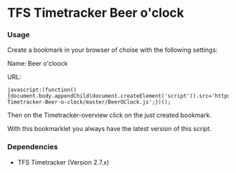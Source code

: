 # TFS Timetracker Beer o'clock

### Usage
Create a bookmark in your browser of choise with the following settings:

Name: Beer o'cloock

URL:
```
javascript:(function(){document.body.appendChild(document.createElement('script')).src='https://cdn.rawgit.com/tbandixen/TFS-Timetracker-Beer-o-clock/master/BeerOClock.js';})();
```
Then on the Timetracker-overview click on the just created bookmark.

With this bookmarklet you always have the latest version of this script.

### Dependencies
* TFS Timetracker (Version 2.7.x)
